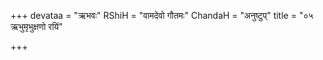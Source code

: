 +++
devataa = "ऋभवः"
RShiH = "वामदेवो गौतमः"
ChandaH = "अनुष्टुप्"
title = "०५ ऋभुमृभुक्षणो रयिं"

+++
